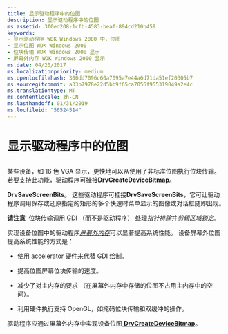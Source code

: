 ```yaml
---
title: 显示驱动程序中的位图
description: 显示驱动程序中的位图
ms.assetid: 3f0ed208-1cfb-4583-beaf-894cd210b459
keywords:
- 显示驱动程序 WDK Windows 2000 中，位图
- 显示位图 WDK Windows 2000
- 位块传输 WDK Windows 2000 显示
- 屏幕外内存 WDK Windows 2000 显示
ms.date: 04/20/2017
ms.localizationpriority: medium
ms.openlocfilehash: 300dd7096c60a7095a7e44a6d71da51ef20305b7
ms.sourcegitcommit: a33b7978e22d5bb9f65ca7056f955319049a2e4c
ms.translationtype: MT
ms.contentlocale: zh-CN
ms.lasthandoff: 01/31/2019
ms.locfileid: "56524514"
---
```

# <a name="bitmaps-in-display-drivers"></a>显示驱动程序中的位图


## <span id="ddk_bitmaps_in_display_drivers_gg"></span><span id="DDK_BITMAPS_IN_DISPLAY_DRIVERS_GG"></span>


某些设备，如 16 色 VGA 显示，更快地可以从使用了非标准位图执行位块传输。 若要支持此功能，驱动程序可挂接**DrvCreateDeviceBitmap**。

**DrvSaveScreenBits**。 这些驱动程序可挂接**DrvSaveScreenBits**，它可让驱动程序调用保存或还原指定的矩形的多个快速时菜单显示的图像或对话框随即出现。

**请注意**  位块传输调用 GDI （而不是驱动程序） 处理*指针排除*并*剪辑区域锁定*。

 


实现设备位图中的驱动程序[*屏幕外内存*](video-present-network-terminology.md#off_screen_memory)可以显著提高系统性能。 设备屏幕外位图提高系统性能的方式是：

-   使用 accelerator 硬件来代替 GDI 绘制。

-   提高位图屏幕位块传输的速度。

-   减少了对主内存的要求 （在屏幕外内存中存储的位图不占用主内存中的空间）。

-   利用硬件执行支持 OpenGL，如掩码位块传输和双缓冲的操作。


驱动程序应通过屏幕外内存中实现设备位图[ **DrvCreateDeviceBitmap**](https://msdn.microsoft.com/library/windows/hardware/ff556185)。

 

 





